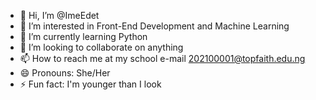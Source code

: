 - 👋 Hi, I’m @ImeEdet
- 👀 I’m interested in Front-End Development and Machine Learning
- 🌱 I’m currently learning Python
- 💞️ I’m looking to collaborate on anything
- 📫 How to reach me at my school e-mail 202100001@topfaith.edu.ng
- 😄 Pronouns: She/Her
- ⚡ Fun fact: I'm younger than I look

<!---
ImeEdet/ImeEdet is a ✨ special ✨ repository because its `README.md` (this file) appears on your GitHub profile.
You can click the Preview link to take a look at your changes.
--->
